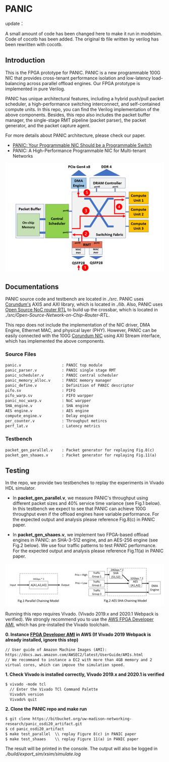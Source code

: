 # PANIC

update：

A small amount of code has been changed here to make it run in modelsim. Code of cocotb has been added. The original tb file written by verilog has been rewritten with cocotb.



## Introduction

This is the FPGA prototype for PANIC. PANIC is a new programmable 100G NIC that provides cross-tenant performance isolation and low-latency load-balancing across parallel offload engines. Our FPGA prototype is implemented in pure Verilog. 

PANIC has unique architectural features, including a hybrid push/pull packet scheduler, a high-performance switching interconnect, and self-contained compute units. In this repo, you can find the Verilog implementation of the above components. Besides, this repo also includes the packet buffer manager, the single-stage RMT pipeline (packet parser), the packet generator, and the packet capture agent.

For more details about PANIC architecture, please check our paper. 

* [PANIC: Your Programmable NIC Should be a Programmable Switch](http://wisr.cs.wisc.edu/papers/panic.hotnets18.pdf)
* PANIC: A High-Performance Programmable NIC for Multi-tenant Networks

![arch design](/doc/arch_design.png)

## Documentations
PANIC source code and testbench are located in *./src*. PANIC uses [Corundum's](https://github.com/ucsdsysnet/corundum) AXIS and AXI library, which is located in *./lib*. Also, PANIC uses [Open Source NoC router RTL](https://github.com/anan-cn/Open-Source-Network-on-Chip-Router-RTL) to build up the crossbar, which is located in *./src/Open-Source-Network-on-Chip-Router-RTL*.

This repo does not include the implementation of the NIC driver, DMA Engine, Ethernet MAC, and physical layer (PHY). However, PANIC can be easily connected with the 100G [Corundum NIC](https://github.com/ucsdsysnet/corundum) using AXI Stream interface, which has implemented the above components.

### Source Files
    panic.v                  : PANIC top module
    panic_parser.v           : PANIC single stage RMT
    panic_scheduler.v        : PANIC central scheduler
    panic_memory_alloc.v     : PANIC memory manager
    panic_define.v           : Definition of PANIC descriptor
    pifo.sv                  : PIFO
    pifo_warp.sv             : PIFO warpper
    panic_noc_warp.v         : NoC warpper
    SHA_engine.v             : SHA engine
    AES engine.v             : AES engine
    compute_engine.v         : Delay engine
    per_counter.v            : Throughput metircs
    perf_lat.v               : Latency metrics


### Testbench
    packet_gen_parallel.v    : Packet generator for replaying Fig.8(c)
    packet_gen_shaaes.v      : Packet generator for replaying Fig.11(a)

## Testing

In the repo, we provide two testbenches to replay the experiments in Vivado HDL simulator. 

* In **packet_gen_parallel.v**, we measure PANIC's throughput using different packet sizes and 40% service time variance (see Fig.1 below). In this testbench we expect to see that PANIC can achieve 100G throughput even if the offload engines have variable performance. For the expected output and analysis please reference Fig.8(c) in PANIC paper.

* In **packet_gen_shaaes.v**, we implement two FPGA-based offload engines in PANIC: an SHA-3-512 engine, and an AES-256 engine (see Fig.2 below). We use four traffic patterns to test PANIC performance. For the expected output and analysis please reference Fig.11(a) in PANIC paper.
  

![chaining model](/doc/chaining_model.png)

Running this repo requires Vivado. (Vivado 2019.x and 2020.1 Webpack is verified). We strongly recommend you to use the [AWS FPGA Developer AMI](https://aws.amazon.com/marketplace/pp/B06VVYBLZZ), which has pre-installed the Vivado toolchain.

**0. Instance [FPGA Developer AMI](https://aws.amazon.com/marketplace/pp/B06VVYBLZZ) in AWS (If Vivado 2019 Webpack is already installed, ignore this step)**
```
// User guide of Amazon Machine Images (AMI): https://docs.aws.amazon.com/AWSEC2/latest/UserGuide/AMIs.html
// We recommand to instance a EC2 with more than 4GB memory and 2 virtual cores, which can impove the simulation speed.
```


**1. Check Vivado is installed correctly, Vivado 2019.x and 2020.1 is verified**

```
$ vivado -mode tcl 
  // Enter the Vivado TCl Command Palette
  Vivado% version
  Vivado% quit
```
**2. Clone the PANIC repo and make run**

```
$ git clone https://bitbucket.org/uw-madison-networking-research/panic_osdi20_artifact.git
$ cd panic_osdi20_artifact
$ make test_parallel  \\ replay Figure 8(c) in PANIC paper
$ make test_shaaes    \\ replay Figure 11(a) in PANIC paper
```
The result will be printed in the console. The output will also be logged in *./build/export_sim/xsim/simulate.log*

